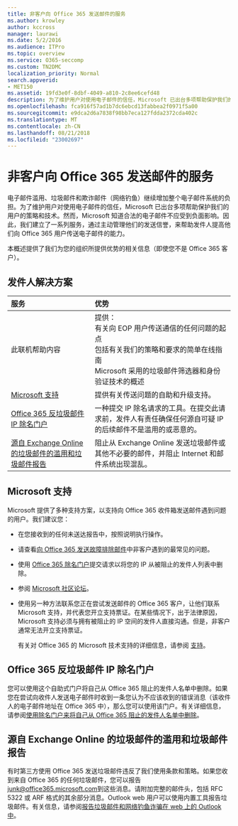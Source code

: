 ```yaml
---
title: 非客户向 Office 365 发送邮件的服务
ms.author: krowley
author: kccross
manager: laurawi
ms.date: 5/2/2016
ms.audience: ITPro
ms.topic: overview
ms.service: O365-seccomp
ms.custom: TN2DMC
localization_priority: Normal
search.appverid:
- MET150
ms.assetid: 19fd3e0f-8dbf-4049-a810-2c8ee6cefd48
description: 为了维护用户对使用电子邮件的信任，Microsoft 已出台多项帮助保护我们的用户的策略和技术。
ms.openlocfilehash: fca916f57ad1b7dc6ebcd13fabbea2f0971f5a00
ms.sourcegitcommit: e9dca2d6a7838f98bb7eca127fdda2372cda402c
ms.translationtype: MT
ms.contentlocale: zh-CN
ms.lasthandoff: 08/21/2018
ms.locfileid: "23002697"
---
```

# <a name="services-for-non-customers-sending-mail-to-office-365"></a>非客户向 Office 365 发送邮件的服务
  
电子邮件滥用、垃圾邮件和欺诈邮件（网络钓鱼）继续增加整个电子邮件系统的负担。为了维护用户对使用电子邮件的信任，Microsoft 已出台多项帮助保护我们的用户的策略和技术。然而，Microsoft 知道合法的电子邮件不应受到负面影响。因此，我们建立了一系列服务，通过主动管理他们的发送信誉，来帮助发件人提高他们向 Office 365 用户传送电子邮件的能力。
  
本概述提供了我们为您的组织所提供优势的相关信息（即使您不是 Office 365 客户）。
  
## <a name="sender-solutions"></a>发件人解决方案
<a name="sectionSection0"> </a>

|**服务**|**优势**|
|:-----|:-----|
|此联机帮助内容  <br/> | 提供：  <br/>  有关向 EOP 用户传送通信的任何问题的起点  <br/>  包括有关我们的策略和要求的简单在线指南  <br/>  Microsoft 采用的垃圾邮件筛选器和身份验证技术的概述  <br/> |
|[Microsoft 支持](services-for-non-customers.md#AboutSupport) <br/> |提供有关传送问题的自助和升级支持。  <br/> |
|[Office 365 反垃圾邮件 IP 除名门户](services-for-non-customers.md#DelistPortal) <br/> |一种提交 IP 除名请求的工具。在提交此请求前，发件人有责任确保任何源自可疑 IP 的后续邮件不是滥用的或恶意的。  <br/> |
|[源自 Exchange Online 的垃圾邮件的滥用和垃圾邮件报告](services-for-non-customers.md#ReportOurJunk) <br/> |阻止从 Exchange Online 发送垃圾邮件或其他不必要的邮件，并阻止 Internet 和邮件系统出现混乱。  <br/> |
   
## <a name="microsoft-support"></a>Microsoft 支持
<a name="AboutSupport"> </a>

Microsoft 提供了多种支持方案，以支持向 Office 365 收件箱发送邮件遇到问题的用户。我们建议您：
  
- 在您接收到的任何未送达报告中，按照说明执行操作。
    
- 请查看[向 Office 365 发送故障排除邮件](troubleshooting-mail-sent-to-office-365.md)中非客户遇到的最常见的问题。
    
- 使用 [Office 365 除名门户](https://sender.office.com)提交请求以将您的 IP 从被阻止的发件人列表中删除。 
    
- 参阅 [Microsoft 社区论坛](https://community.office365.com/en-us/f/)。
    
- 使用另一种方法联系您正在尝试发送邮件的 Office 365 客户，让他们联系 Microsoft 支持，并代表您开立支持票证。在某些情况下，出于法律原因，Microsoft 支持必须与拥有被阻止的 IP 空间的发件人直接沟通。但是，非客户通常无法开立支持票证。
    
     有关对 Office 365 的 Microsoft 技术支持的详细信息，请参阅 [支持](https://technet.microsoft.com/library/office-365-support.aspx)。
    
## <a name="office-365-anti-spam-ip-delist-portal"></a>Office 365 反垃圾邮件 IP 除名门户
<a name="DelistPortal"> </a>

您可以使用这个自助式门户将自己从 Office 365 阻止的发件人名单中删除。如果您在尝试向收件人发送电子邮件时收到一条您认为不应该收到的错误消息（该收件人的电子邮件地址在 Office 365 中），那么您可以使用该门户。有关详细信息，请参阅[使用除名门户来将自己从 Office 365 阻止的发件人名单中删除](use-the-delist-portal-to-remove-yourself-from-the-office-365-blocked-senders-lis.md)。
  
## <a name="abuse-and-spam-reporting-for-junk-email-originating-from-exchange-online"></a>源自 Exchange Online 的垃圾邮件的滥用和垃圾邮件报告
<a name="ReportOurJunk"> </a>

有时第三方使用 Office 365 发送垃圾邮件违反了我们使用条款和策略。如果您收到来自 Office 365 的任何垃圾邮件，您可以报告[junk@office365.microsoft.com](mailto:junk@office365.microsoft.com)到这些消息。请附加完整的邮件头，包括 RFC 5322 或 ARF 格式的其余部分消息。Outlook web 用户可以使用内置工具报告垃圾邮件。有关信息，请参阅[报告垃圾邮件和网络钓鱼诈骗在 web 上的 Outlook 中](report-junk-email-and-phishing-scams-in-outlook-on-the-web-eop.md)。
  

